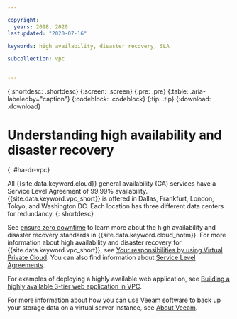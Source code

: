 ```yaml
---

copyright:
  years: 2018, 2020
lastupdated: "2020-07-16"

keywords: high availability, disaster recovery, SLA

subcollection: vpc


---
```


{:shortdesc: .shortdesc}
{:screen: .screen}
{:pre: .pre}
{:table: .aria-labeledby="caption"}
{:codeblock: .codeblock}
{:tip: .tip}
{:download: .download}


# Understanding high availability and disaster recovery
{: #ha-dr-vpc}

All {{site.data.keyword.cloud}} general availability (GA) services have a Service Level Agreement of 99.99% availability. 
{{site.data.keyword.vpc_short}} is offered in Dallas, Frankfurt, London, Tokyo, and Washington DC. Each 
location has three different data centers for redundancy. 
{: shortdesc}

See [ensure zero downtime](/docs/overview?topic=overview-zero-downtime#zero-downtime) to learn more about the high 
availability and disaster recovery standards in {{site.data.keyword.cloud_notm}}. For more information about high 
availability and disaster recovery for {{site.data.keyword.vpc_short}}, see 
[Your responsibilities by using Virtual Private Cloud](/docs/vpc?topic=vpc-responsibilities-vpc). You can 
also find information about [Service Level Agreements](/docs/overview?topic=overview-slas). 

For examples of deploying a highly available web application, see [Building a highly available 3-tier web application in VPC](/docs/cloud-infrastructure?topic=cloud-infrastructure-ha-3-tier). 

For more information about how you can use Veeam software to back up your storage data on a virtual server instance, see 
[About Veeam](/docs/vpc?topic=vpc-about-veeam). 
